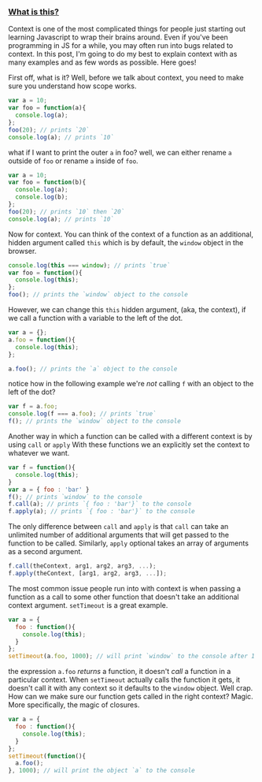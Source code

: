 ### [What is this?](/posts/what-is-this.html)

Context is one of the most complicated things for people just starting out learning Javascript to wrap their brains around. Even if you've been programming in JS for a while, you may often run into bugs related to context. In this post, I'm going to do my best to explain context with as many examples and as few words as possible. Here goes!

First off, what is it? Well, before we talk about context, you need to make sure you understand how scope works.

````js
var a = 10;
var foo = function(a){
  console.log(a);
};
foo(20); // prints `20`
console.log(a); // prints `10`
````

what if I want to print the outer `a` in foo? well, we can either rename `a` outside of `foo` or rename `a` inside of `foo`.

````js
var a = 10;
var foo = function(b){
  console.log(a);
  console.log(b);
};
foo(20); // prints `10` then `20`
console.log(a); // prints `10`
````


Now for context. You can think of the context of a function as an additional, hidden argument called `this` which is by default, the `window` object in the browser.

````js
console.log(this === window); // prints `true`
var foo = function(){
  console.log(this);
};
foo(); // prints the `window` object to the console
````

However, we can change this `this` hidden argument, (aka, the context), if we call a function with a variable to the left of the dot.

````js
var a = {};
a.foo = function(){
  console.log(this);
};

a.foo(); // prints the `a` object to the console
````

notice how in the following example we're _not_ calling `f` with an object to the left of the dot?

````js
var f = a.foo;
console.log(f === a.foo); // prints `true`
f(); // prints the `window` object to the console
````

Another way in which a function can be called with a different context is by using `call` or `apply` With these functions we an explicitly set the context to whatever we want.

````js
var f = function(){
  console.log(this);
}
var a = { foo : 'bar' }
f(); // prints `window` to the console
f.call(a); // prints `{ foo : 'bar'}` to the console
f.apply(a); // prints `{ foo : 'bar'}` to the console
````

The only difference between `call` and `apply` is that `call` can take an unlimited number of additional arguments that will get passed to the function to be called. Similarly, `apply` optional takes an array of arguments as a second argument.

````js
f.call(theContext, arg1, arg2, arg3, ...);
f.apply(theContext, [arg1, arg2, arg3, ...]);
````

The most common issue people run into with context is when passing a function as a call to some other function that doesn't take an additional context argument. `setTimeout` is a great example.

````js
var a = {
  foo : function(){
    console.log(this);
  }
};
setTimeout(a.foo, 1000); // will print `window` to the console after 1 second. WTF?!?
````

the expression `a.foo` _returns_ a function, it doesn't _call_ a function in a particular context. When `setTimeout` actually calls the function it gets, it doesn't call it with any context so it defaults to the `window` object. Well crap. How can we make sure our function gets called in the right context? Magic. More specifically, the magic of closures.

````js
var a = {
  foo : function(){
    console.log(this);
  }
};
setTimeout(function(){
  a.foo();
}, 1000); // will print the object `a` to the console
````